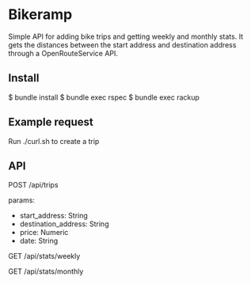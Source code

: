 # Bikeramp

Simple API for adding bike trips and getting weekly and monthly stats. It gets the distances between the start address and destination address through a OpenRouteService API.

## Install

  $ bundle install
  $ bundle exec rspec
  $ bundle exec rackup

## Example request

Run ./curl.sh to create a trip

## API

POST /api/trips

params:
* start_address: String
* destination_address: String
* price: Numeric
* date: String

GET /api/stats/weekly

GET /api/stats/monthly
